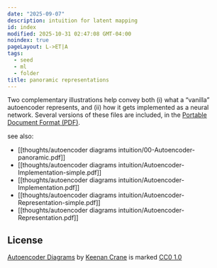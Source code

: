 ```yaml
---
date: "2025-09-07"
description: intuition for latent mapping
id: index
modified: 2025-10-31 02:47:08 GMT-04:00
noindex: true
pageLayout: L->ET|A
tags:
  - seed
  - ml
  - folder
title: panoramic representations
---
```


Two complementary illustrations help convey both (i) what a “vanilla” autoencoder represents, and (ii) how it gets implemented as a neural network. Several versions of these files are included, in the [Portable Document Format (PDF)](https://en.wikipedia.org/wiki/PDF).

see also:

- [[thoughts/autoencoder diagrams intuition/00-Autoencoder-panoramic.pdf]]
- [[thoughts/autoencoder diagrams intuition/Autoencoder-Implementation-simple.pdf]]
- [[thoughts/autoencoder diagrams intuition/Autoencoder-Implementation.pdf]]
- [[thoughts/autoencoder diagrams intuition/Autoencoder-Representation-simple.pdf]]
- [[thoughts/autoencoder diagrams intuition/Autoencoder-Representation.pdf]]

## License

<a href="https://example.com">Autoencoder Diagrams</a> by <a href="https://example.com">Keenan Crane</a> is marked <a href="https://creativecommons.org/publicdomain/zero/1.0/">CC0 1.0</a><img src="https://mirrors.creativecommons.org/presskit/icons/cc.svg" alt="" style="max-width: 1em;max-height:1em;margin-left: .2em;"><img src="https://mirrors.creativecommons.org/presskit/icons/zero.svg" alt="" style="max-width: 1em;max-height:1em;margin-left: .2em;">
